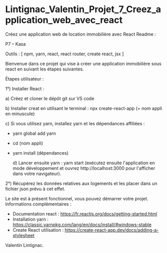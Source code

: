 # Lintignac_Valentin_Projet_7_Creez_application_web_avec_react

Créez une application web de location immobilière avec React
Readme :

P7 – Kasa

Outils : [ npm, yarn, react, react router, create react, jsx ]

Bienvenue dans ce projet qui vise à créer une application immobilière sous react en suivant les étapes suivantes.

Étapes utilisateur :

1°) Installer React :

a) Créez et  cloner le dépôt git sur VS code  

b) Installer creat en utilisant le terminal : npx create-react-app (+ nom appli en minuscule)

c) Si vous utilisez yarn, installez yarn et les dépendances affiliées : 
- yarn global add yarn 
- cd (nom appli)
- yarn install (dépendances)
    
    d) Lancer ensuite yarn : yarn start (exécutez ensuite l'application en mode développement et
     ouvrez http://localhost:3000 pour l'afficher dans votre navigateur).

2°) Récupérez les données relatives aux logements et les placer dans un fichier json prévu à cet effet.

Le site est à présent fonctionnel, vous pouvez démarrer votre projet.
Informations complémentaires :
- Documentation react :
https://fr.reactjs.org/docs/getting-started.html 
- Installation yarn : 
https://classic.yarnpkg.com/lang/en/docs/install/#windows-stable 
- Create React utilisation :
https://create-react-app.dev/docs/adding-a-stylesheet 

Valentin Lintignac.
